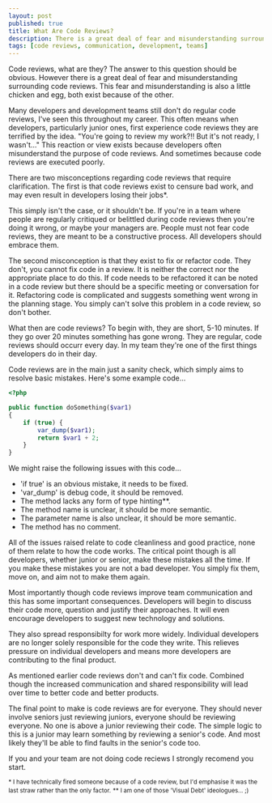 ```yaml
---
layout: post
published: true
title: What Are Code Reviews?
description: There is a great deal of fear and misunderstanding surrounding code reviews.
tags: [code reviews, communication, development, teams]
---
```

Code reviews, what are they? The answer to this question should be obvious. However there is a great deal of fear and misunderstanding surrounding code reviews. This fear and misunderstanding is also a little chicken and egg, both exist because of the other.

Many developers and development teams still don't do regular code reviews, I've seen this throughout my career. This often means when developers, particularly junior ones, first experience code reviews they are terrified by the idea. "You're going to review my work?!! But it's not ready, I wasn't..." This reaction or view exists because developers often misunderstand the purpose of code reviews. And sometimes because code reviews are executed poorly.

There are two misconceptions regarding code reviews that require clarification. The first is that code reviews exist to censure bad work, and may even result in developers losing their jobs*.

This simply isn't the case, or it shouldn't be. If you're in a team where people are regularly critiqued or belittled during code reviews then you're doing it wrong, or maybe your managers are. People must not fear code reviews, they are meant to be a constructive process. All developers should embrace them.

The second misconception is that they exist to fix or refactor code. They don't, you cannot fix code in a review. It is neither the correct nor the appropriate place to do this. If code needs to be refactored it can be noted in a code review but there should be a specific meeting or conversation for it. Refactoring code is complicated and suggests something went wrong in the planning stage. You simply can't solve this problem in a code review, so don't bother.

What then are code reviews? To begin with, they are short, 5-10 minutes. If they go over 20 minutes something has gone wrong. They are regular, code reviews should occurr every day. In my team they're one of the first things developers do in their day.

Code reviews are in the main just a sanity check, which simply aims to resolve basic mistakes. Here's some example code...

```php
<?php

public function doSomething($var1)
{
    if (true) {
        var_dump($var1);
        return $var1 + 2;
    }
}
```

We might raise the following issues with this code...

- 'if true' is an obvious mistake, it needs to be fixed.
- 'var_dump' is debug code, it should be removed.
- The method lacks any form of type hinting**.
- The method name is unclear, it should be more semantic.
- The parameter name is also unclear, it should be more semantic.
- The method has no comment.

All of the issues raised relate to code cleanliness and good practice, none of them relate to how the code works. The critical point though is all developers, whether junior or senior, make these mistakes all the time. If you make these mistakes you are not a bad developer. You simply fix them, move on, and aim not to make them again.

Most importantly though code reviews improve team communication and this has some important consequences. Developers will begin to discuss their code more, question and justify their approaches. It will even encourage developers to suggest new technology and solutions.

They also spread responsibilty for work more widely. Individual developers are no longer solely responsible for the code they write. This relieves pressure on individual developers and means more developers are contributing to the final product.

As mentioned earlier code reviews don't and can't fix code. Combined though the increased communication and shared responsibility will lead over time to better code and better products.

The final point to make is code reviews are for everyone. They should never involve seniors just reviewing juniors, everyone should be reviewing everyone. No one is above a junior reviewing their code. The simple logic to this is a junior may learn something by reviewing a senior's code. And most likely they'll be able to find faults in the senior's code too.

If you and your team are not doing code reciews I strongly recomend you start.

<small>* I have technically fired someone because of a code review, but I'd emphasise it was the last straw rather than the only factor.</small>
<small>** I am one of those 'Visual Debt' ideologues... ;)</small>
